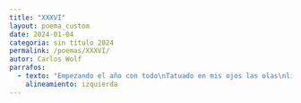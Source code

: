 ```yaml
---
title: "XXXVI"
layout: poema_custom
date: 2024-01-04
categoria: sin titulo 2024
permalink: /poemas/XXXVI/
autor: Carlos Wolf
parrafos:
  - texto: "Empezando el año con todo\nTatuado en mis ojos las olas\nlindas lindas lindas\ngaviotas y de paso una mandarina\nla mañana inapacible descubriendo\nremembrando el pensamiento\nacabando el año sin nada\nporque todo es nada\nen los ojos distraídos\nsustraídos de la muerte\nvivimos, vivimos; vivimos........."
    alineamiento: izquierda
---
```


